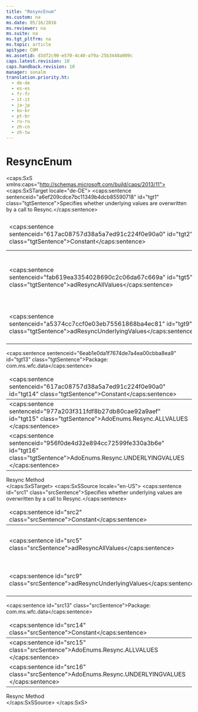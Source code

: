 ```yaml
---
title: "ResyncEnum"
ms.custom: na
ms.date: 05/16/2016
ms.reviewer: na
ms.suite: na
ms.tgt_pltfrm: na
ms.topic: article
apitype: COM
ms.assetid: d3df2c90-e570-4c40-a79a-25b3448a009c
caps.latest.revision: 10
caps.handback.revision: 10
manager: sonalm
translation.priority.ht: 
  - de-de
  - es-es
  - fr-fr
  - it-it
  - ja-jp
  - ko-kr
  - pt-br
  - ru-ru
  - zh-cn
  - zh-tw
---
```

# ResyncEnum
<?xml version="1.0" encoding="utf-8"?>
<caps:SxS xmlns:caps="http://schemas.microsoft.com/build/caps/2013/11">
  <caps:SxSTarget locale="de-DE">
    <developerReferenceWithoutSyntaxDocument xsi:schemaLocation="http://ddue.schemas.microsoft.com/authoring/2003/5 http://dduestorage.blob.core.windows.net/ddueschema/developer.xsd" xmlns="http://ddue.schemas.microsoft.com/authoring/2003/5" xmlns:xlink="http://www.w3.org/1999/xlink" xmlns:xsi="http://www.w3.org/2001/XMLSchema-instance">
      <introduction>
        <para>
          <caps:sentence sentenceid="a6ef209cdce7bc11349b4dcb85590718" id="tgt1" class="tgtSentence">Specifies whether underlying values are overwritten by a call to <legacyLink xlink:href="73b355d4-a4c0-434b-bfc4-039b1c76b32e">Resync</legacyLink>.</caps:sentence>
        </para>
        <table>
          <thead>
            <tr>
              <TD>
                <para>
                  <caps:sentence sentenceid="617ac08757d38a5a7ed91c224f0e90a0" id="tgt2" class="tgtSentence">Constant</caps:sentence>
                </para>
              </TD>
              <TD>
                <para>
                  <caps:sentence sentenceid="2063c1608d6e0baf80249c42e2be5804" id="tgt3" class="tgtSentence">Value</caps:sentence>
                </para>
              </TD>
              <TD>
                <para>
                  <caps:sentence sentenceid="67daf92c833c41c95db874e18fcb2786" id="tgt4" class="tgtSentence">Description</caps:sentence>
                </para>
              </TD>
            </tr>
          </thead>
          <tbody>
            <tr>
              <TD>
                <para>
                  <legacyBold>
                    <caps:sentence sentenceid="fab619ea3354028690c2c06da67c669a" id="tgt5" class="tgtSentence">adResyncAllValues</caps:sentence>
                  </legacyBold>
                </para>
              </TD>
              <TD>
                <para>
                  <caps:sentence sentenceid="c81e728d9d4c2f636f067f89cc14862c" id="tgt6" class="tgtSentence">2</caps:sentence>
                </para>
              </TD>
              <TD>
                <para>
                  <caps:sentence sentenceid="f2519f5b2ce0ab7912c13b0af6ebf9f2" id="tgt7" class="tgtSentence">Default.</caps:sentence>
                  <caps:sentence sentenceid="ce321f4117b946c0ecfd495052624ca5" id="tgt8" class="tgtSentence"> Overwrites data, and pending updates are canceled.</caps:sentence>
                </para>
              </TD>
            </tr>
            <tr>
              <TD>
                <para>
                  <legacyBold>
                    <caps:sentence sentenceid="a5374cc7ccf0e03eb75561868ba4ec81" id="tgt9" class="tgtSentence">adResyncUnderlyingValues</caps:sentence>
                  </legacyBold>
                </para>
              </TD>
              <TD>
                <para>
                  <caps:sentence sentenceid="c4ca4238a0b923820dcc509a6f75849b" id="tgt10" class="tgtSentence">1</caps:sentence>
                </para>
              </TD>
              <TD>
                <para>
                  <caps:sentence sentenceid="6bf2fcb5d175a236db44a87cdee9287b" id="tgt11" class="tgtSentence">Does not overwrite data, and pending updates are not canceled.</caps:sentence>
                </para>
              </TD>
            </tr>
          </tbody>
        </table>
      </introduction>
      <section>
        <title>
          <caps:sentence sentenceid="a6dc3038423486f2c8833a3eba25ddab" id="tgt12" class="tgtSentence">ADO/WFC Equivalent</caps:sentence>
        </title>
        <content>
          <para>
            <caps:sentence sentenceid="6eab1e0da1f7674de7a4ea00cbba8ea9" id="tgt13" class="tgtSentence">Package: <legacyBold>com.ms.wfc.data</legacyBold></caps:sentence>
          </para>
          <table>
            <thead>
              <tr>
                <TD>
                  <para>
                    <caps:sentence sentenceid="617ac08757d38a5a7ed91c224f0e90a0" id="tgt14" class="tgtSentence">Constant</caps:sentence>
                  </para>
                </TD>
              </tr>
            </thead>
            <tbody>
              <tr>
                <TD>
                  <para>
                    <caps:sentence sentenceid="977a203f311fdf8b27db80cae92a9aef" id="tgt15" class="tgtSentence">AdoEnums.Resync.ALLVALUES </caps:sentence>
                  </para>
                </TD>
              </tr>
              <tr>
                <TD>
                  <para>
                    <caps:sentence sentenceid="956f0de4d32e894cc72599fe330a3b6e" id="tgt16" class="tgtSentence">AdoEnums.Resync.UNDERLYINGVALUES </caps:sentence>
                  </para>
                </TD>
              </tr>
            </tbody>
          </table>
        </content>
      </section>
      <section>
        <title>
          <caps:sentence sentenceid="2f342d3be839cc5b67ae0de7d404b8e6" id="tgt17" class="tgtSentence">Applies To</caps:sentence>
        </title>
        <content>
          <para>
            <link xlink:href="73b355d4-a4c0-434b-bfc4-039b1c76b32e">Resync Method</link>
          </para>
        </content>
      </section>
      <relatedTopics></relatedTopics>
    </developerReferenceWithoutSyntaxDocument>
  </caps:SxSTarget>
  <caps:SxSSource locale="en-US">
    <developerReferenceWithoutSyntaxDocument xsi:schemaLocation="http://ddue.schemas.microsoft.com/authoring/2003/5 http://dduestorage.blob.core.windows.net/ddueschema/developer.xsd" xmlns="http://ddue.schemas.microsoft.com/authoring/2003/5" xmlns:xlink="http://www.w3.org/1999/xlink" xmlns:xsi="http://www.w3.org/2001/XMLSchema-instance">
      <introduction>
        <para>
          <caps:sentence id="src1" class="srcSentence">Specifies whether underlying values are overwritten by a call to <legacyLink xlink:href="73b355d4-a4c0-434b-bfc4-039b1c76b32e">Resync</legacyLink>.</caps:sentence>
        </para>
        <table>
          <thead>
            <tr>
              <TD>
                <para>
                  <caps:sentence id="src2" class="srcSentence">Constant</caps:sentence>
                </para>
              </TD>
              <TD>
                <para>
                  <caps:sentence id="src3" class="srcSentence">Value</caps:sentence>
                </para>
              </TD>
              <TD>
                <para>
                  <caps:sentence id="src4" class="srcSentence">Description</caps:sentence>
                </para>
              </TD>
            </tr>
          </thead>
          <tbody>
            <tr>
              <TD>
                <para>
                  <legacyBold>
                    <caps:sentence id="src5" class="srcSentence">adResyncAllValues</caps:sentence>
                  </legacyBold>
                </para>
              </TD>
              <TD>
                <para>
                  <caps:sentence id="src6" class="srcSentence">2</caps:sentence>
                </para>
              </TD>
              <TD>
                <para>
                  <caps:sentence id="src7" class="srcSentence">Default.</caps:sentence>
                  <caps:sentence id="src8" class="srcSentence"> Overwrites data, and pending updates are canceled.</caps:sentence>
                </para>
              </TD>
            </tr>
            <tr>
              <TD>
                <para>
                  <legacyBold>
                    <caps:sentence id="src9" class="srcSentence">adResyncUnderlyingValues</caps:sentence>
                  </legacyBold>
                </para>
              </TD>
              <TD>
                <para>
                  <caps:sentence id="src10" class="srcSentence">1</caps:sentence>
                </para>
              </TD>
              <TD>
                <para>
                  <caps:sentence id="src11" class="srcSentence">Does not overwrite data, and pending updates are not canceled.</caps:sentence>
                </para>
              </TD>
            </tr>
          </tbody>
        </table>
      </introduction>
      <section>
        <title>
          <caps:sentence id="src12" class="srcSentence">ADO/WFC Equivalent</caps:sentence>
        </title>
        <content>
          <para>
            <caps:sentence id="src13" class="srcSentence">Package: <legacyBold>com.ms.wfc.data</legacyBold></caps:sentence>
          </para>
          <table>
            <thead>
              <tr>
                <TD>
                  <para>
                    <caps:sentence id="src14" class="srcSentence">Constant</caps:sentence>
                  </para>
                </TD>
              </tr>
            </thead>
            <tbody>
              <tr>
                <TD>
                  <para>
                    <caps:sentence id="src15" class="srcSentence">AdoEnums.Resync.ALLVALUES </caps:sentence>
                  </para>
                </TD>
              </tr>
              <tr>
                <TD>
                  <para>
                    <caps:sentence id="src16" class="srcSentence">AdoEnums.Resync.UNDERLYINGVALUES </caps:sentence>
                  </para>
                </TD>
              </tr>
            </tbody>
          </table>
        </content>
      </section>
      <section>
        <title>
          <caps:sentence id="src17" class="srcSentence">Applies To</caps:sentence>
        </title>
        <content>
          <para>
            <link xlink:href="73b355d4-a4c0-434b-bfc4-039b1c76b32e">Resync Method</link>
          </para>
        </content>
      </section>
      <relatedTopics></relatedTopics>
    </developerReferenceWithoutSyntaxDocument>
  </caps:SxSSource>
</caps:SxS>